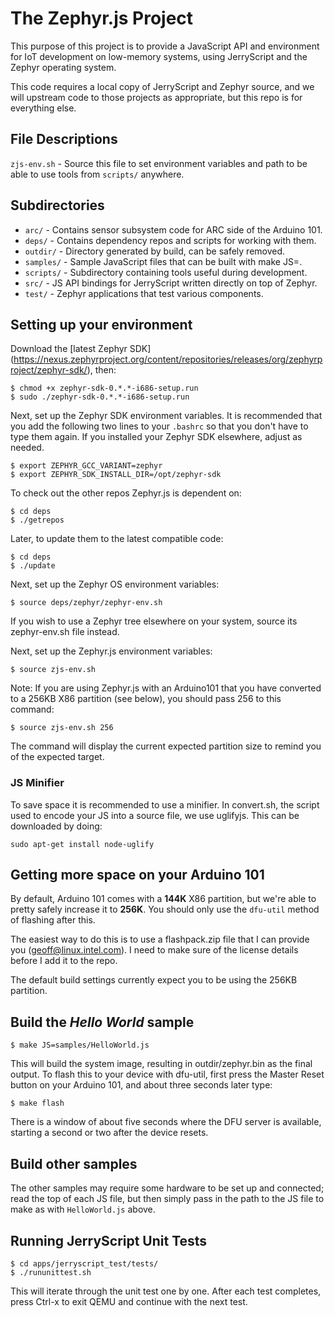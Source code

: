 # The Zephyr.js Project

This purpose of this project is to provide a JavaScript API and environment
for IoT development on low-memory systems, using JerryScript and the Zephyr
operating system.

This code requires a local copy of JerryScript and Zephyr source, and we
will upstream code to those projects as appropriate, but this repo is for
everything else.

## File Descriptions
```zjs-env.sh``` - Source this file to set environment variables and path to be
able to use tools from ```scripts/``` anywhere.

## Subdirectories
- ```arc/``` - Contains sensor subsystem code for ARC side of the Arduino 101.
- ```deps/``` - Contains dependency repos and scripts for working with them.
- ```outdir/``` - Directory generated by build, can be safely removed.
- ```samples/``` - Sample JavaScript files that can be built with make JS=<path>.
- ```scripts/``` - Subdirectory containing tools useful during development.
- ```src/``` - JS API bindings for JerryScript written directly on top of Zephyr.
- ```test/``` - Zephyr applications that test various components.

## Setting up your environment
Download the [latest Zephyr SDK] (https://nexus.zephyrproject.org/content/repositories/releases/org/zephyrproject/zephyr-sdk/), then:
```
$ chmod +x zephyr-sdk-0.*.*-i686-setup.run
$ sudo ./zephyr-sdk-0.*.*-i686-setup.run
```

Next, set up the Zephyr SDK environment variables. It is recommended that you
add the following two lines to your ```.bashrc``` so that you don't have to type
them again. If you installed your Zephyr SDK elsewhere, adjust as needed.
```
$ export ZEPHYR_GCC_VARIANT=zephyr
$ export ZEPHYR_SDK_INSTALL_DIR=/opt/zephyr-sdk
```

To check out the other repos Zephyr.js is dependent on:

```
$ cd deps
$ ./getrepos
```

Later, to update them to the latest compatible code:
```
$ cd deps
$ ./update
```

Next, set up the Zephyr OS environment variables:
```
$ source deps/zephyr/zephyr-env.sh
```

If you wish to use a Zephyr tree elsewhere on your system, source its
zephyr-env.sh file instead.

Next, set up the Zephyr.js environment variables:
```
$ source zjs-env.sh
```

Note: If you are using Zephyr.js with an Arduino101 that you have converted to
a 256KB X86 partition (see below), you should pass 256 to this command:
```
$ source zjs-env.sh 256
```

The command will display the current expected partition size to remind you of
the expected target.

### JS Minifier

To save space it is recommended to use a minifier. In convert.sh, the script used
to encode your JS into a source file, we use uglifyjs. This can be downloaded by
doing:
```
sudo apt-get install node-uglify
```

## Getting more space on your Arduino 101
By default, Arduino 101 comes with a **144K** X86 partition, but we're able to
pretty safely increase it to **256K**. You should only use the ```dfu-util```
method of flashing after this.

The easiest way to do this is to use a flashpack.zip file that I can provide
you (geoff@linux.intel.com). I need to make sure of the license details before
I add it to the repo.

The default build settings currently expect you to be using the 256KB partition.

## Build the *Hello World* sample
```
$ make JS=samples/HelloWorld.js
```

This will build the system image, resulting in outdir/zephyr.bin as the final
output. To flash this to your device with dfu-util, first press the Master Reset
button on your Arduino 101, and about three seconds later type:

```
$ make flash
```

There is a window of about five seconds where the DFU server is available,
starting a second or two after the device resets.

## Build other samples
The other samples may require some hardware to be set up and connected; read
the top of each JS file, but then simply pass in the path to the JS file to make
as with ```HelloWorld.js``` above.

## Running JerryScript Unit Tests
```
$ cd apps/jerryscript_test/tests/
$ ./rununittest.sh
```

This will iterate through the unit test one by one. After each test completes,
press Ctrl-x to exit QEMU and continue with the next test.
